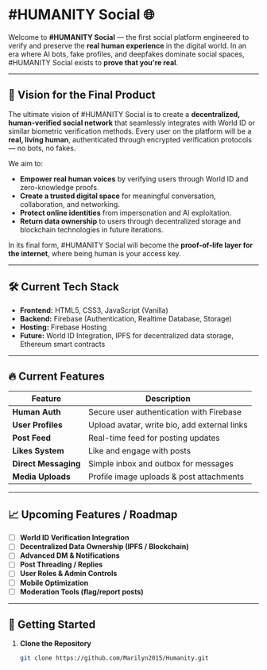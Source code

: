 # #HUMANITY Social 🌐

Welcome to **#HUMANITY Social** — the first social platform engineered to verify and preserve the **real human experience** in the digital world. In an era where AI bots, fake profiles, and deepfakes dominate social spaces, #HUMANITY Social exists to **prove that you're real**.

---

## 🎯 Vision for the Final Product

The ultimate vision of #HUMANITY Social is to create a **decentralized, human-verified social network** that seamlessly integrates with World ID or similar biometric verification methods. Every user on the platform will be a **real, living human**, authenticated through encrypted verification protocols — no bots, no fakes.

We aim to:
- **Empower real human voices** by verifying users through World ID and zero-knowledge proofs.
- **Create a trusted digital space** for meaningful conversation, collaboration, and networking.
- **Protect online identities** from impersonation and AI exploitation.
- **Return data ownership** to users through decentralized storage and blockchain technologies in future iterations.

In its final form, #HUMANITY Social will become the **proof-of-life layer for the internet**, where being human is your access key.

---

## 🛠️ Current Tech Stack

- **Frontend:** HTML5, CSS3, JavaScript (Vanilla)
- **Backend:** Firebase (Authentication, Realtime Database, Storage)
- **Hosting:** Firebase Hosting
- **Future:** World ID Integration, IPFS for decentralized data storage, Ethereum smart contracts

---

## 🔥 Current Features

| Feature             | Description                                   |
|---------------------|-----------------------------------------------|
| **Human Auth**      | Secure user authentication with Firebase     |
| **User Profiles**   | Upload avatar, write bio, add external links |
| **Post Feed**       | Real-time feed for posting updates           |
| **Likes System**    | Like and engage with posts                   |
| **Direct Messaging**| Simple inbox and outbox for messages         |
| **Media Uploads**   | Profile image uploads & post attachments     |

---

## 📈 Upcoming Features / Roadmap

- [ ] **World ID Verification Integration**
- [ ] **Decentralized Data Ownership (IPFS / Blockchain)**
- [ ] **Advanced DM & Notifications**
- [ ] **Post Threading / Replies**
- [ ] **User Roles & Admin Controls**
- [ ] **Mobile Optimization**
- [ ] **Moderation Tools (flag/report posts)**

---

## 🚀 Getting Started

1. **Clone the Repository**
   ```bash
   git clone https://github.com/Marilyn2015/Humanity.git
